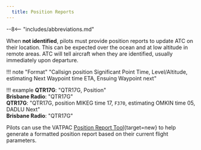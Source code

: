 ```yaml
---
  title: Position Reports
---
```


--8<-- "includes/abbreviations.md"

When **not identified**, pilots must provide position reports to update ATC on their location. This can be expected over the ocean and at low altitude in remote areas. ATC will tell aircraft when they are identified, usually immediately upon departure.

!!! note "Format"
    "<span class='placeholder'>Callsign</span> position <span class='placeholder'>Significant Point</span> <span class='placeholder'>Time</span>, <span class='placeholder'>Level/Altitude</span>, estimating <span class='placeholder'>Next Waypoint</span> time <span class='placeholder'>ETA</span>, <span class='placeholder'>Ensuing Waypoint</span> next"

!!! example
    **QTR17G**: "QTR17G, Position"  
    **Brisbane Radio**: "QTR17G"  
    **QTR17G**: "QTR17G, position MIKEG time 17, `F370`, estimating OMKIN time 05, DADLU Next"  
    **Brisbane Radio**: "QTR17G"  

Pilots can use the VATPAC [Position Report Tool](https://vatpac.org/tools/position-report){target=new} to help generate a formatted position report based on their current flight parameters.